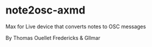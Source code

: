 # note2osc-axmd
Max for Live device that converts notes to OSC messages

By Thomas Ouellet Fredericks & Gllmar
